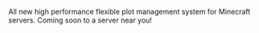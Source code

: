 All new high performance flexible plot management system for Minecraft servers. Coming soon to a server near you!
